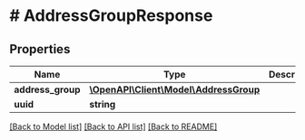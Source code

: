 # # AddressGroupResponse

## Properties

Name | Type | Description | Notes
------------ | ------------- | ------------- | -------------
**address_group** | [**\OpenAPI\Client\Model\AddressGroup**](AddressGroup.md) |  | [optional]
**uuid** | **string** |  | [optional]

[[Back to Model list]](../../README.md#models) [[Back to API list]](../../README.md#endpoints) [[Back to README]](../../README.md)
